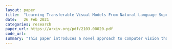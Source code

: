 ```yaml
---
layout: paper
title:  "Learning Transferable Visual Models From Natural Language Supervision"
date:   26 Feb 2021
categories: research
paper_url: https://arxiv.org/pdf/2103.00020.pdf
code_url: 
summary: "This paper introduces a novel approach to computer vision that learns directly from raw text descriptions of images, moving beyond the traditional model of training on a fixed set of object categories. By pre-training on a massive dataset of 400 million (image, text) pairs from the internet using the task of matching captions to images, the method achieves state-of-the-art (SOTA) image representations from scratch. This approach allows for zero-shot transfer to a wide range of downstream tasks by using natural language to reference or describe visual concepts, eliminating the need for additional labeled data. The model's performance was evaluated across over 30 diverse computer vision datasets, including OCR, video action recognition, geo-localization, and fine-grained object classification, showing competitive results against fully supervised baselines without task-specific training. Remarkably, it matches the accuracy of the original ResNet-50 on ImageNet zero-shot, without using any of its 1.28 million training examples. The code and pre-trained model weights are made available at https://github.com/OpenAI/CLIP."
---
```


